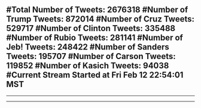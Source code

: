 #Total Number of Tweets: 2676318 
#Number of Trump Tweets: 872014
#Number of Cruz Tweets: 529717
#Number of Clinton Tweets: 335488
#Number of Rubio Tweets: 281141
#Number of Jeb! Tweets: 248422
#Number of Sanders Tweets: 195707
#Number of Carson Tweets: 119852
#Number of Kasich Tweets: 94038
#Current Stream Started at Fri Feb 12 22:54:01 MST
---
---
---

